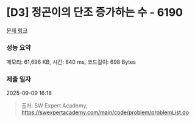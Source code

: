 # [D3] 정곤이의 단조 증가하는 수 - 6190 

[문제 링크](https://swexpertacademy.com/main/code/problem/problemDetail.do?contestProbId=AWcPjEuKAFgDFAU4) 

### 성능 요약

메모리: 61,696 KB, 시간: 840 ms, 코드길이: 698 Bytes

### 제출 일자

2025-09-09 16:18



> 출처: SW Expert Academy, https://swexpertacademy.com/main/code/problem/problemList.do